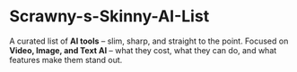 # Scrawny-s-Skinny-AI-List
A curated list of **AI tools** – slim, sharp, and straight to the point.   Focused on **Video, Image, and Text AI** – what they cost, what they can do, and what features make them stand out.  
